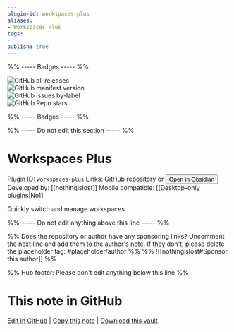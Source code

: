 ```yaml
---
plugin-id: workspaces-plus
aliases:
- Workspaces Plus
tags: 
- 
publish: true
---
```


%% ----- Badges ----- %%

![GitHub all releases](https://img.shields.io/github/downloads/nothingislost/obsidian-workspaces-plus/total?color=573E7A&logo=github&style=for-the-badge)   
![GitHub manifest version](https://img.shields.io/github/manifest-json/v/nothingislost/obsidian-workspaces-plus?color=573E7A&logo=github&style=for-the-badge)   
![GitHub issues by-label](https://img.shields.io/github/issues/nothingislost/obsidian-workspaces-plus/help%20wanted?color=573E7A&logo=github&style=for-the-badge)   
![GitHub Repo stars](https://img.shields.io/github/stars/nothingislost/obsidian-workspaces-plus?color=573E7A&logo=github&style=for-the-badge)

%% ----- Badges ----- %%

%% ----- Do not edit this section ----- %%

# Workspaces Plus

Plugin ID: `workspaces-plus`
Links: [GitHub repository](https://github.com/nothingislost/obsidian-workspaces-plus) or [<button id=HH>Open in Obsidian</button>](obsidian://goto-plugin?id=workspaces-plus)
Developed by: [[nothingislost]]
Mobile compatible: [[Desktop-only plugins|No]]

Quickly switch and manage workspaces

%% ----- Do not edit anything above this line ----- %% 

%% Does the repository or author have any sponsoring links? Uncomment the next line and add them to the author's note. If they don't, please delete the placeholder tag: #placeholder/author %%
%% ![[nothingislost#Sponsor this author]] %%

%% Hub footer: Please don't edit anything below this line %%

# This note in GitHub

<span class="git-footer">[Edit In GitHub](https://github.dev/obsidian-community/obsidian-hub/blob/main/02%20-%20Community%20Expansions/02.05%20All%20Community%20Expansions/Plugins/workspaces-plus.md "git-hub-edit-note") | [Copy this note](https://raw.githubusercontent.com/obsidian-community/obsidian-hub/main/02%20-%20Community%20Expansions/02.05%20All%20Community%20Expansions/Plugins/workspaces-plus.md "git-hub-copy-note") | [Download this vault](https://github.com/obsidian-community/obsidian-hub/archive/refs/heads/main.zip "git-hub-download-vault") </span>